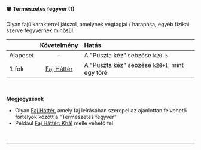 #### 🟣 Természetes fegyver (1)

Olyan fajú karakterrel játszol, amelynek végtagjai / harapása, egyéb fizikai szerve fegyvernek minősül.

|          |       Követelmény        | Hatás                                         |
|:-------- |:------------------------:|:--------------------------------------------- |
| Alapeset |            -             | A "Puszta kéz" sebzése `k20-5`                |
| 1.fok    | [Faj Háttér](../041_faj_hatterek.md)             | A "Puszta kéz" sebzése `k20+1`, mint egy tőré |

<br />

**Megjegyzések**

- Olyan  [Faj Háttér](../041_faj_hatterek.md), amely faj leírásában szerepel az ajánlottan felvehető fortélyok között a "Természetes fegyver"
- Például [Faj Háttér: Khál](../041_faj_hatterek.md#kh%C3%A1l) mellé vehető fel

<br />

---
